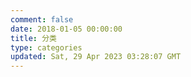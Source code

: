 ```yaml
---
comment: false
date: 2018-01-05 00:00:00
title: 分类
type: categories
updated: Sat, 29 Apr 2023 03:28:07 GMT
---
```

